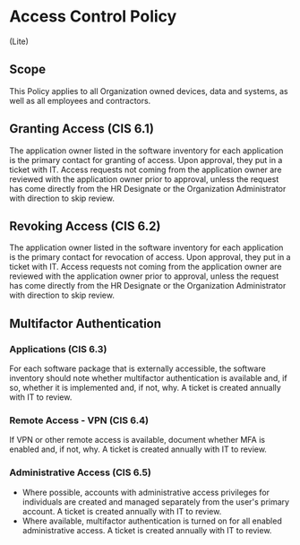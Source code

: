 # Access Control Policy
(Lite)
## Scope
This Policy applies to all Organization owned devices, data and systems, as well as all employees and contractors.
## Granting Access (CIS 6.1)
The application owner listed in the software inventory for each application is the primary contact for granting of access.  Upon approval, they put in a ticket with IT.  Access requests not coming from the application owner are reviewed with the application owner prior to approval, unless the request has come directly from the HR Designate or the Organization Administrator with direction to skip review.

## Revoking Access (CIS 6.2)
The application owner listed in the software inventory for each application is the primary contact for revocation of access.  Upon approval, they put in a ticket with IT.  Access requests not coming from the application owner are reviewed with the application owner prior to approval, unless the request has come directly from the HR Designate or the Organization Administrator with direction to skip review.

## Multifactor Authentication

### Applications (CIS 6.3)
For each software package that is externally accessible, the software inventory should note whether multifactor authentication is available and, if so, whether it is implemented and, if not, why.  A ticket is created annually with IT to review.

### Remote Access - VPN (CIS 6.4)
If VPN or other remote access is available, document whether MFA is enabled and, if not, why.  A ticket is created annually with IT to review.

### Administrative Access (CIS 6.5)
* Where possible, accounts with administrative access privileges for individuals are created and managed separately from the user's primary account.  A ticket is created annually with IT to review.
* Where available, multifactor authentication is turned on for all enabled administrative access.  A ticket is created annually with IT to review.

